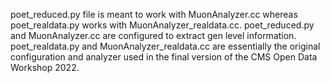 poet_reduced.py file is meant to work with MuonAnalyzer.cc whereas poet_realdata.py works with MuonAnalyzer_realdata.cc. poet_reduced.py and MuonAnalyzer.cc
are configured to extract gen level information. poet_realdata.py and MuonAnalyzer_realdata.cc are essentially the original configuration and analyzer used in the final
version of the CMS Open Data Workshop 2022.
